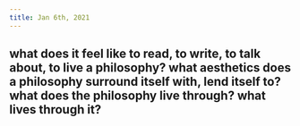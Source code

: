 ```yaml
---
title: Jan 6th, 2021
---
```


## what does it feel like to read, to write, to talk about, to live a philosophy? what aesthetics does a philosophy surround itself with, lend itself to? what does the philosophy live through? what lives through it?
